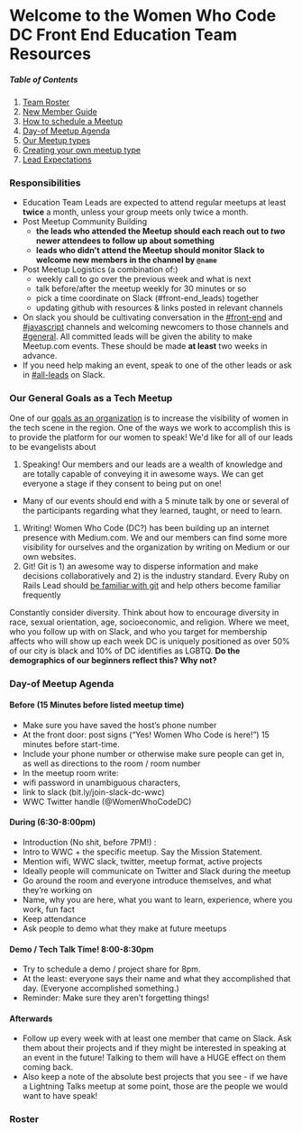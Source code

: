 # Welcome to the Women Who Code DC Front End Education Team Resources

##### Table of Contents
1. [Team Roster]()
1. [New Member Guide]()
1. [How to schedule a Meetup]()
1. [Day-of Meetup Agenda]()
1. [Our Meetup types]()
1. [Creating your own meetup type]()
1. [Lead Expectations]()

### Responsibilities
- Education Team Leads are expected to attend regular meetups at least **twice** a month, unless your group meets only twice a month.
- Post Meetup Community Building
  - **the leads who attended the Meetup should each reach out to _two_ newer attendees to follow up about something**
  - **leads who didn't attend the Meetup should monitor Slack to welcome new members in the channel by `@name`**
- Post Meetup Logistics (a combination of:)
  - weekly call to go over the previous week and what is next
  - talk before/after the meetup weekly for 30 minutes or so
  - pick a time coordinate on Slack (#front-end_leads) together
  - updating github with resources & links posted in relevant channels
- On slack you should be cultivating conversation in the [#front-end]() and [#javascript]() channels and welcoming newcomers to those channels and [#general]().
All committed leads will be given the ability to make Meetup.com events. These should be made **at least** two weeks in advance.
- If you need help making an event, speak to one of the other leads or ask in [#all-leads]() on Slack.

### Our General Goals as a Tech Meetup
One of our [goals as an organization]() is to increase the visibility of women in the tech scene in the region. One of the ways we work to accomplish this is to provide the platform for our women to speak! 
We'd like for all of our leads to be evangelists about
1. Speaking! Our members and our leads are a wealth of knowledge and are totally capable of conveying it in awesome ways. We can get everyone a stage if they consent to being put on one!
  - Many of our events should end with a 5 minute talk by one or several of the participants regarding what they learned, taught, or need to learn.
1. Writing! Women Who Code (DC?) has been building up an internet presence with Medium.com. We and our members can find some more visibility for ourselves and the organization by writing on Medium or our own websites. 
1. Git! Git is 1) an awesome way to disperse information and make decisions collaboratively and 2) is the industry standard. Every Ruby on Rails Lead should [be familiar with git]() and help others become familiar frequently

Constantly consider diversity. 
Think about how to encourage diversity in race, sexual orientation, age, socioeconomic, and religion.
Where we meet, who you follow up with on Slack, and who you target for membership affects who will show up each week
DC is uniquely positioned as over 50% of our city is black and 10% of DC identifies as LGBTQ. **Do the demographics of our beginners reflect this? Why not?**


### Day-of Meetup Agenda
#### Before (15 Minutes before listed meetup time)
* Make sure you have saved the host’s phone number
* At the front door: post signs (“Yes! Women Who Code is here!”) 15 minutes before start-time. 
* Include your phone number or otherwise make sure people can get in, as well as directions to the room / room number
* In the meetup room write: 
 * wifi password in unambiguous characters, 	
 * link to slack (bit.ly/join-slack-dc-wwc)
 * WWC Twitter handle (@WomenWhoCodeDC)

#### During (6:30-8:00pm)
* Introduction (No shit, before 7PM!) :
 * Intro to WWC + the specific meetup. Say the Mission Statement.
 * Mention wifi, WWC slack, twitter, meetup format, active projects
 * Ideally people will communicate on Twitter and Slack during the meetup
 * Go around the room and everyone introduce themselves, and what they’re working on
 * Name, why you are here, what you want to learn, experience, where you work, fun fact
 * Keep attendance
 * Ask people to demo what they make at future meetups

#### Demo / Tech Talk Time! 8:00-8:30pm
* Try to schedule a demo / project share for 8pm.
* At the least: everyone says their name and what they accomplished that day. (Everyone accomplished something.)
* Reminder: Make sure they aren’t forgetting things!

#### Afterwards
* Follow up every week with at least one member that came on Slack. Ask them about their projects and if they might be interested in speaking at an event in the future! Talking to them will have a HUGE effect on them coming back.
* Also keep a note of the absolute best projects that you see - if we have a Lightning Talks meetup at some point, those are the people we would want to have speak!


### Roster
